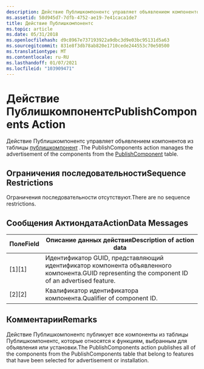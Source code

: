 ```yaml
---
description: Действие Публишкомпонентс управляет объявлением компонентов из таблицы Публишкомпонент.
ms.assetid: 58d945d7-7dfb-4752-ae19-7e41caca1de7
title: Действие Публишкомпонентс
ms.topic: article
ms.date: 05/31/2018
ms.openlocfilehash: d9c8967e737193922a9dbc3d9e03bc95131d5a63
ms.sourcegitcommit: 831e8f3db78ab820e1710cede244553c70e50500
ms.translationtype: MT
ms.contentlocale: ru-RU
ms.lasthandoff: 01/07/2021
ms.locfileid: "103909471"
---
```

# <a name="publishcomponents-action"></a><span data-ttu-id="2e34b-103">Действие Публишкомпонентс</span><span class="sxs-lookup"><span data-stu-id="2e34b-103">PublishComponents Action</span></span>

<span data-ttu-id="2e34b-104">Действие Публишкомпонентс управляет объявлением компонентов из таблицы [публишкомпонент](publishcomponent-table.md) .</span><span class="sxs-lookup"><span data-stu-id="2e34b-104">The PublishComponents action manages the advertisement of the components from the [PublishComponent](publishcomponent-table.md) table.</span></span>

## <a name="sequence-restrictions"></a><span data-ttu-id="2e34b-105">Ограничения последовательности</span><span class="sxs-lookup"><span data-stu-id="2e34b-105">Sequence Restrictions</span></span>

<span data-ttu-id="2e34b-106">Ограничения последовательности отсутствуют.</span><span class="sxs-lookup"><span data-stu-id="2e34b-106">There are no sequence restrictions.</span></span>

## <a name="actiondata-messages"></a><span data-ttu-id="2e34b-107">Сообщения Актиондата</span><span class="sxs-lookup"><span data-stu-id="2e34b-107">ActionData Messages</span></span>



| <span data-ttu-id="2e34b-108">Поле</span><span class="sxs-lookup"><span data-stu-id="2e34b-108">Field</span></span> | <span data-ttu-id="2e34b-109">Описание данных действия</span><span class="sxs-lookup"><span data-stu-id="2e34b-109">Description of action data</span></span>                                   |
|-------|--------------------------------------------------------------|
| <span data-ttu-id="2e34b-110">\[1\]</span><span class="sxs-lookup"><span data-stu-id="2e34b-110">\[1\]</span></span> | <span data-ttu-id="2e34b-111">Идентификатор GUID, представляющий идентификатор компонента объявленного компонента.</span><span class="sxs-lookup"><span data-stu-id="2e34b-111">GUID representing the component ID of an advertised feature.</span></span> |
| <span data-ttu-id="2e34b-112">\[2\]</span><span class="sxs-lookup"><span data-stu-id="2e34b-112">\[2\]</span></span> | <span data-ttu-id="2e34b-113">Квалификатор идентификатора компонента.</span><span class="sxs-lookup"><span data-stu-id="2e34b-113">Qualifier of component ID.</span></span>                                   |



 

## <a name="remarks"></a><span data-ttu-id="2e34b-114">Комментарии</span><span class="sxs-lookup"><span data-stu-id="2e34b-114">Remarks</span></span>

<span data-ttu-id="2e34b-115">Действие Публишкомпонентс публикует все компоненты из таблицы Публишкомпонентс, которые относятся к функциям, выбранным для объявления или установки.</span><span class="sxs-lookup"><span data-stu-id="2e34b-115">The PublishComponents action publishes all of the components from the PublishComponents table that belong to features that have been selected for advertisement or installation.</span></span>

 

 



